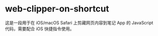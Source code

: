 # web-clipper-on-shortcut

这是一段用于在 iOS/macOS Safari 上剪藏网页内容到笔记 App 的 JavaScript 代码，需要配合 iOS 快捷指令使用。
